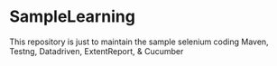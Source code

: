 # SampleLearning
This repository is just to maintain the sample selenium coding
Maven, Testng, Datadriven, ExtentReport, & Cucumber
